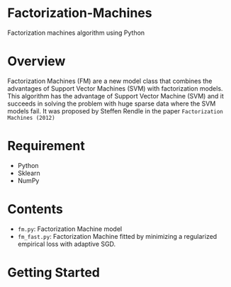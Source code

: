 # Factorization-Machines
Factorization machines algorithm using Python

# Overview 

Factorization Machines (FM) are a new model class that combines the advantages of Support Vector Machines (SVM) with factorization models. This algorithm has the advantage of Support Vector Machine (SVM) and it succeeds in solving the problem with huge sparse data where the SVM models fail. It was proposed by Steffen Rendle in the paper `Factorization Machines (2012)`

# Requirement

- Python
- Sklearn
- NumPy

# Contents

- `fm.py`: Factorization Machine model
- `fm_fast.py`: Factorization Machine fitted by minimizing a regularized empirical loss with adaptive SGD.

# Getting Started












